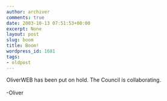 ```yaml
---
author: archiver
comments: true
date: 2003-10-13 07:51:53+00:00
excerpt: None
layout: post
slug: boom
title: Boom!
wordpress_id: 1601
tags:
- oldpost
---
```


OliverWEB has been put on hold.  The Council is collaborating.<br /><br />-Oliver